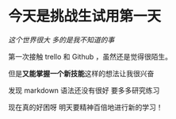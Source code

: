 # 今天是挑战生试用第一天


*这个世界很大 多的是我不知道的事*

第一次接触 trello 和 Github ，虽然还是觉得很陌生。  

但是**又能掌握一个新技能**这样的想法让我很兴奋

发现 markdown 语法还没有很好 要多多研究练习

现在真的好困呀 明天要精神百倍地进行新的学习！
   

